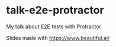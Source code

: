 # talk-e2e-protractor
My talk about E2E tests with Protractor

Slides made with https://www.beautiful.ai/
